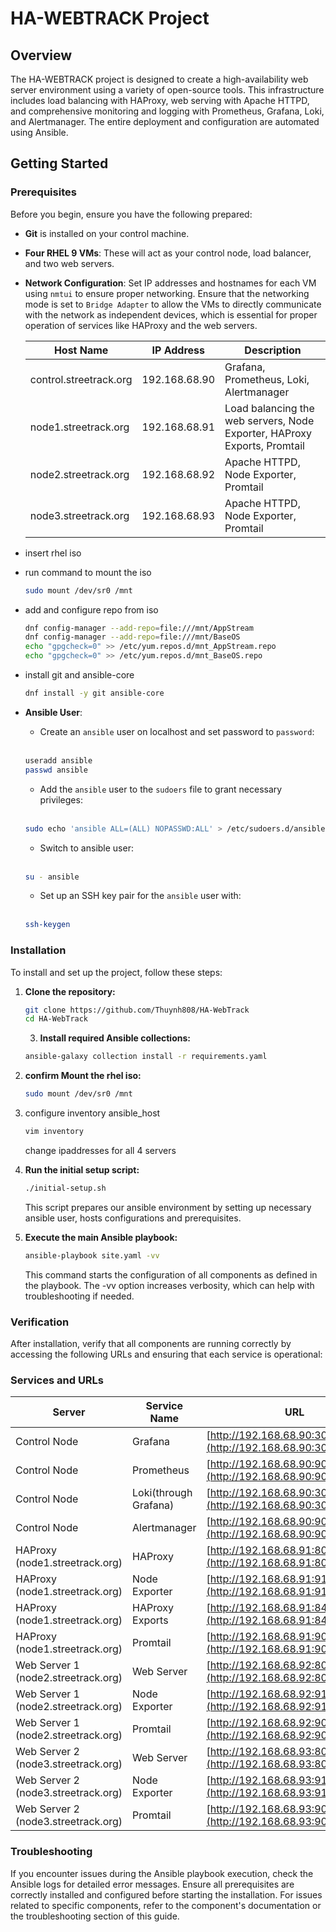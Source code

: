 # HA-WEBTRACK Project

## Overview
The HA-WEBTRACK project is designed to create a high-availability web server environment using a variety of open-source tools. This infrastructure includes load balancing with HAProxy, web serving with Apache HTTPD, and comprehensive monitoring and logging with Prometheus, Grafana, Loki, and Alertmanager. The entire deployment and configuration are automated using Ansible.

## Getting Started

### Prerequisites
Before you begin, ensure you have the following prepared:
- **Git** is installed on your control machine.
- **Four RHEL 9 VMs**: These will act as your control node, load balancer, and two web servers.
- **Network Configuration**: Set IP addresses and hostnames for each VM using `nmtui` to ensure proper networking. Ensure that the networking mode is set to `Bridge Adapter` to allow the VMs to directly communicate with the network as independent devices, which is essential for proper operation of services like HAProxy and the web servers.


    | Host Name                 | IP Address     | Description                   |
    |---------------------------|----------------|-------------------------------|
    | control.streetrack.org    | 192.168.68.90  | Grafana, Prometheus, Loki, Alertmanager |
    | node1.streetrack.org      | 192.168.68.91  | Load balancing the web servers, Node Exporter, HAProxy Exports, Promtail |
    | node2.streetrack.org      | 192.168.68.92  | Apache HTTPD, Node Exporter, Promtail |
    | node3.streetrack.org      | 192.168.68.93  | Apache HTTPD, Node Exporter, Promtail |

- insert rhel iso
- run command to mount the iso
  ```bash
  sudo mount /dev/sr0 /mnt
  ```
- add and configure repo from iso
  ```bash
  dnf config-manager --add-repo=file:///mnt/AppStream
  dnf config-manager --add-repo=file:///mnt/BaseOS
  echo "gpgcheck=0" >> /etc/yum.repos.d/mnt_AppStream.repo
  echo "gpgcheck=0" >> /etc/yum.repos.d/mnt_BaseOS.repo
  ```
- install git and ansible-core
  ```bash
  dnf install -y git ansible-core
  ```
   
- **Ansible User**:
  - Create an `ansible` user on localhost and set password to `password`:<br><br>
  ```bash
  useradd ansible
  passwd ansible
  ```
  - Add the `ansible` user to the `sudoers` file to grant necessary privileges:<br><br>
  ```bash
  sudo echo 'ansible ALL=(ALL) NOPASSWD:ALL' > /etc/sudoers.d/ansible
  ```
  
    - Switch to ansible user:<br><br>
  ```bash
  su - ansible
  ```
  - Set up an SSH key pair for the `ansible` user with:<br><br>
  ```bash
  ssh-keygen
  ```

### Installation
To install and set up the project, follow these steps:

1. **Clone the repository:**
   
    ```bash
    git clone https://github.com/Thuynh808/HA-WebTrack
    cd HA-WebTrack
    ```
   3. **Install required Ansible collections:**
   
   ```bash
   ansible-galaxy collection install -r requirements.yaml
   ```
4. **confirm Mount the rhel iso:**

   ```bash
   sudo mount /dev/sr0 /mnt
   ```
6. configure inventory ansible_host
   ```bash
   vim inventory
   ```
   change ipaddresses for all 4 servers
5. **Run the initial setup script:**
   
   ```bash
   ./initial-setup.sh
   ```
   This script prepares our ansible environment by setting up necessary ansible user, hosts configurations and prerequisites.


7. **Execute the main Ansible playbook:**

   ```bash
   ansible-playbook site.yaml -vv
   ```
   This command starts the configuration of all components as defined in the playbook. The -vv option increases verbosity, which can help with troubleshooting if needed.

### Verification
After installation, verify that all components are running correctly by accessing the following URLs and ensuring that each service is operational:

### Services and URLs

  | Server | Service Name | URL |
  |--------|--------------|-----|
  | Control Node | Grafana | [http://192.168.68.90:3000](http://192.168.68.90:3000) |
  | Control Node | Prometheus | [http://192.168.68.90:9090](http://192.168.68.90:9090) |
  | Control Node | Loki(through Grafana) | [http://192.168.68.90:3000](http://192.168.68.90:3000) |
  | Control Node | Alertmanager | [http://192.168.68.90:9093](http://192.168.68.90:9093) |
  | HAProxy (node1.streetrack.org) | HAProxy | [http://192.168.68.91:80](http://192.168.68.91:80) |
  | HAProxy (node1.streetrack.org) | Node Exporter | [http://192.168.68.91:9100](http://192.168.68.91:9100) |
  | HAProxy (node1.streetrack.org) | HAProxy Exports | [http://192.168.68.91:8405/metrics](http://192.168.68.91:8405/metrics) |
  | HAProxy (node1.streetrack.org) | Promtail | [http://192.168.68.91:9080](http://192.168.68.91:9080) |
  | Web Server 1 (node2.streetrack.org) | Web Server | [http://192.168.68.92:80](http://192.168.68.92:80) |
  | Web Server 1 (node2.streetrack.org) | Node Exporter | [http://192.168.68.92:9100](http://192.168.68.92:9100) |
  | Web Server 1 (node2.streetrack.org) | Promtail | [http://192.168.68.92:9080](http://192.168.68.92:9080) |
  | Web Server 2 (node3.streetrack.org) | Web Server | [http://192.168.68.93:80](http://192.168.68.93:80) |
  | Web Server 2 (node3.streetrack.org) | Node Exporter | [http://192.168.68.93:9100](http://192.168.68.93:9100) |
  | Web Server 2 (node3.streetrack.org) | Promtail | [http://192.168.68.93:9080](http://192.168.68.93:9080) |


### Troubleshooting
If you encounter issues during the Ansible playbook execution, check the Ansible logs for detailed error messages.
Ensure all prerequisites are correctly installed and configured before starting the installation.
For issues related to specific components, refer to the component's documentation or the troubleshooting section of this guide.
